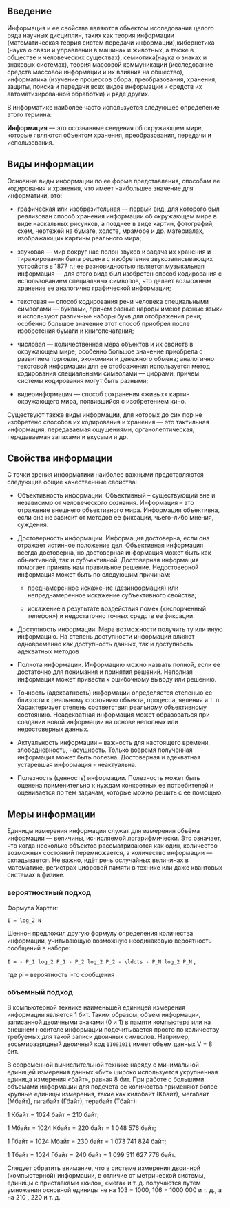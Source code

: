 ## Введение

Информация и ее свойства являются объектом исследования целого ряда научных дисциплин, таких как теория информации (математическая теория систем передачи информации),кибернетика (наука о связи и управлении в машинах и животных, а также в обществе и человеческих существах), семиотика(наука о знаках и знаковых системах), теория массовой коммуникации (исследование средств массовой информации и их влияния на общество), информатика (изучение процессов сбора, преобразования, хранения, защиты, поиска и передачи всех видов информации и средств их автоматизированной обработки) и ряде других.

В информатике наиболее часто используется следующее определение этого термина:

__Информация__ — это осознанные сведения об окружающем мире, которые являются объектом хранения, преобразования, передачи и использования.


## Виды информации

Основные виды информации по ее форме представления, способам ее кодирования и хранения, что имеет наибольшее значение для информатики, это:

* графическая или изобразительная — первый вид, для которого был реализован способ хранения информации об окружающем мире в виде наскальных рисунков, а позднее в виде картин, фотографий, схем, чертежей на бумаге, холсте, мраморе и др. материалах, изображающих картины реального мира;

* звуковая — мир вокруг нас полон звуков и задача их хранения и тиражирования была решена с изобретение звукозаписывающих устройств в 1877 г.; ее разновидностью является музыкальная информация — для этого вида был изобретен способ кодирования с использованием специальных символов, что делает возможным хранение ее аналогично графической информации;

* текстовая — способ кодирования речи человека специальными символами — буквами, причем разные народы имеют разные языки и используют различные наборы букв для отображения речи; особенно большое значение этот способ приобрел после изобретения бумаги и книгопечатания;

* числовая — количественная мера объектов и их свойств в окружающем мире; особенно большое значение приобрела с развитием торговли, экономики и денежного обмена; аналогично текстовой информации для ее отображения используется метод кодирования специальными символами — цифрами, причем системы кодирования могут быть разными;

* видеоинформация — способ сохранения «живых» картин окружающего мира, появившийся с изобретением кино.

Существуют также виды информации, для которых до сих пор не изобретено способов их кодирования и хранения — это тактильная информация, передаваемая ощущениями, органолептическая, передаваемая запахами и вкусами и др.


## Свойства информации

С точки зрения информатики наиболее важными представляются следующие общие качественные свойства: 

* Объективность информации. Объективный – существующий вне и независимо от человеческого сознания. Информация – это отражение внешнего объективного мира. Информация объективна, если она не зависит от методов ее фиксации, чьего-либо мнения, суждения.

* Достоверность информации. Информация достоверна, если она отражает истинное положение дел. Объективная информация всегда достоверна, но достоверная информация может быть как объективной, так и субъективной. Достоверная информация помогает принять нам правильное решение. Недостоверной информация может быть по следующим причинам:

  * преднамеренное искажение (дезинформация) или непреднамеренное искажение субъективного свойства;

  * искажение в результате воздействия помех («испорченный телефон») и недостаточно точных средств ее фиксации.

* Доступность информации: Мера возможности получить ту или иную информацию. На степень доступности информации влияют одновременно как доступность данных, так и доступность адекватных методов

* Полнота информации. Информацию можно назвать полной, если ее достаточно для понимания и принятия решений. Неполная информация может привести к ошибочному выводу или решению.

* Точность (адекватность) информации определяется степенью ее близости к реальному состоянию объекта, процесса, явления и т. п. Характеризует степень соответствия реальному объективному состоянию. Неадекватная информация может образоваться при создании новой информации на основе неполных или недостоверных данных.

* Актуальность информации – важность для настоящего времени, злободневность, насущность. Только вовремя полученная информация может быть полезна. Достоверная и адекватная устаревшая информация - неактуальна.

* Полезность (ценность) информации. Полезность может быть оценена применительно к нуждам конкретных ее потребителей и оценивается по тем задачам, которые можно решить с ее помощью.


## Меры информации

Единицы измерения информации служат для измерения объёма информации — величины, исчисляемой логарифмически. Это означает, что когда несколько объектов рассматриваются как один, количество возможных состояний перемножается, а количество информации —складывается. Не важно, идёт речь ослучайных величинах в математике, регистрах цифровой памяти в технике или даже квантовых системах в физике.

### вероятностный подход

Формула Хартли:

`I = log_2 N`

Шеннон предложил другую формулу определения количества информации, учитывающую возможную неодинаковую вероятность сообщений в наборе:

`I = - P_1 log_2 P_1 - P_2 log_2 P_2 - \ldots - P_N log_2 P_N` , 

где pi – вероятность i-го сообщения

### объемный подход

В компьютерной технике наименьшей единицей измерения информации является 1 бит. Таким образом, объем информации, записанной двоичными знаками (0 и 1) в памяти компьютера или на внешнем носителе информации подсчитывается просто по количеству требуемых для такой записи двоичных символов. Например, восьмиразрядный двоичный код `11001011` имеет объем данных V = 8 бит.

В современной вычислительной технике наряду с минимальной единицей измерения данных «бит» широко используется укрупненная единица измерения «байт», равная 8 бит. При работе с большими объемами информации для подсчета ее количества применяют более крупные единицы измерения, такие как килобайт (Кбайт), мегабайт (Мбайт), гигабайт (Гбайт), терабайт (Тбайт):

1 Кбайт = 1024 байт = 210 байт;

1 Мбайт = 1024 Кбайт = 220 байт = 1 048 576 байт;

1 Гбайт = 1024 Мбайт = 230 байт = 1 073 741 824 байт;

1 Тбайт = 1024 Гбайт = 240 байт = 1 099 511 627 776 байт.

Следует обратить внимание, что в системе измерения двоичной (компьютерной) информации, в отличие от метрической системы, единицы с приставками «кило», «мега» и т. д. получаются путем умножения основной единицы не на 103 = 1000, 106 = 1000 000 и т. д., а на 210 , 220 и т. д.
